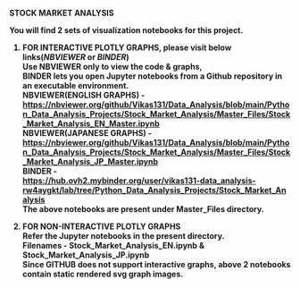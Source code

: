 <b>STOCK MARKET ANALYSIS<b>

You will find 2 sets of visualization notebooks for this project.<br>
1. FOR INTERACTIVE PLOTLY GRAPHS, please visit below links(***NBVIEWER*** or ***BINDER***)<br>
Use NBVIEWER only to view the code & graphs,<br>
BINDER lets you open Jupyter notebooks from a Github repository in an executable environment.<br>
<b>NBVIEWER(ENGLISH GRAPHS)</b> -
 https://nbviewer.org/github/Vikas131/Data_Analysis/blob/main/Python_Data_Analysis_Projects/Stock_Market_Analysis/Master_Files/Stock_Market_Analysis_EN_Master.ipynb
<br><b>NBVIEWER(JAPANESE GRAPHS)</b> -
https://nbviewer.org/github/Vikas131/Data_Analysis/blob/main/Python_Data_Analysis_Projects/Stock_Market_Analysis/Master_Files/Stock_Market_Analysis_JP_Master.ipynb
<br><b>BINDER - </b><br>
https://hub.ovh2.mybinder.org/user/vikas131-data_analysis-rw4aygkt/lab/tree/Python_Data_Analysis_Projects/Stock_Market_Analysis<br>
The above notebooks are present under Master_Files directory.

2. FOR NON-INTERACTIVE PLOTLY GRAPHS<br>
   Refer the Jupyter notebooks in the present directory.<br>
   Filenames - Stock_Market_Analysis_EN.ipynb & Stock_Market_Analysis_JP.ipynb<br>
   Since GITHUB does not support interactive graphs, above 2 notebooks contain static rendered svg graph images. 

